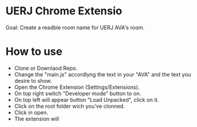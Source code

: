 # UERJ Chrome Extensio

Goal: Create a readble room name for UERJ AVA's room. 

# How to use
- Clone or Downlaod Repo.
- Change the "main.js" accordlyng the text in your "AVA" and the text you desire to show.
- Open the Chrome Extension (Settings/Extensions).
- On top right switch "Developer mode" button to on.
- On top left will appear button "Load Unpacked", click on it.
- Click on the root folder wich you've clonned.
- Click in open. 
- The extension will 


